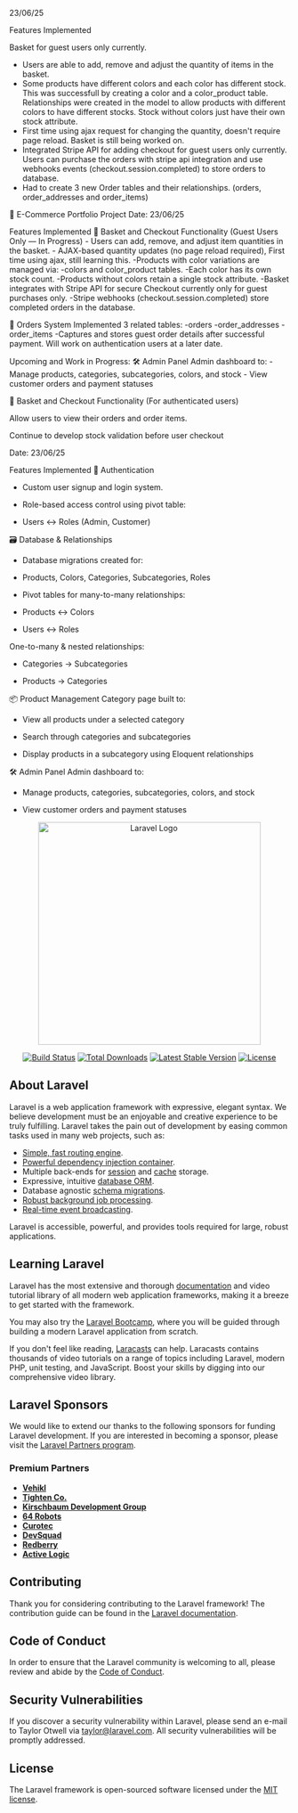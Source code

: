 23/06/25

Features Implemented

Basket for guest users only currently.
- Users are able to add, remove and adjust the quantity of items in the basket.
- Some products have different colors and each color has different stock. This was successfull by creating a color and a color_product table. Relationships were created in the model to allow products with different colors to have different stocks. Stock without colors just have their own stock attribute. 
- First time using ajax request for changing the quantity, doesn't require page reload. Basket is still being worked on.
- Integrated Stripe API for adding checkout for guest users only currently. Users can purchase the orders with stripe api integration and use webhooks events (checkout.session.completed) to store orders to database.
- Had to create 3 new Order tables and their relationships. (orders, order_addresses and order_items)


🛒 E-Commerce Portfolio Project
Date: 23/06/25

Features Implemented
🧺 Basket and Checkout Functionality (Guest Users Only — In Progress)
    - Users can add, remove, and adjust item quantities in the basket.
    - AJAX-based quantity updates (no page reload required), First time using ajax, still learning this.
    -Products with color variations are managed via:
        -colors and color_product tables.
        -Each color has its own stock count.
        -Products without colors retain a single stock attribute.
    -Basket integrates with Stripe API for secure Checkout currently only for guest purchases only.
    -Stripe webhooks (checkout.session.completed) store completed orders in the database.

🧾 Orders System
Implemented 3 related tables:
    -orders
    -order_addresses
    -order_items
    -Captures and stores guest order details after successful payment. Will work on authentication users at a later date.


Upcoming and Work in Progress:
🛠️ Admin Panel
Admin dashboard to:
    - Manage products, categories, subcategories, colors, and stock
    - View customer orders and payment statuses

🧺 Basket and Checkout Functionality (For authenticated users)

Allow users to view their orders and order items. 

Continue to develop stock validation before user checkout


Date: 23/06/25

 Features Implemented
🔐 Authentication
- Custom user signup and login system.

- Role-based access control using pivot table:

- Users ↔️ Roles (Admin, Customer)

🗃️ Database & Relationships
- Database migrations created for:

- Products, Colors, Categories, Subcategories, Roles

- Pivot tables for many-to-many relationships:

- Products ↔️ Colors

- Users ↔️ Roles

One-to-many & nested relationships:

- Categories → Subcategories

- Products → Categories

📦 Product Management
Category page built to:

- View all products under a selected category

- Search through categories and subcategories

- Display products in a subcategory using Eloquent relationships


🛠️ Admin Panel
Admin dashboard to:

- Manage products, categories, subcategories, colors, and stock

- View customer orders and payment statuses







<p align="center"><a href="https://laravel.com" target="_blank"><img src="https://raw.githubusercontent.com/laravel/art/master/logo-lockup/5%20SVG/2%20CMYK/1%20Full%20Color/laravel-logolockup-cmyk-red.svg" width="400" alt="Laravel Logo"></a></p>

<p align="center">
<a href="https://github.com/laravel/framework/actions"><img src="https://github.com/laravel/framework/workflows/tests/badge.svg" alt="Build Status"></a>
<a href="https://packagist.org/packages/laravel/framework"><img src="https://img.shields.io/packagist/dt/laravel/framework" alt="Total Downloads"></a>
<a href="https://packagist.org/packages/laravel/framework"><img src="https://img.shields.io/packagist/v/laravel/framework" alt="Latest Stable Version"></a>
<a href="https://packagist.org/packages/laravel/framework"><img src="https://img.shields.io/packagist/l/laravel/framework" alt="License"></a>
</p>

## About Laravel

Laravel is a web application framework with expressive, elegant syntax. We believe development must be an enjoyable and creative experience to be truly fulfilling. Laravel takes the pain out of development by easing common tasks used in many web projects, such as:

- [Simple, fast routing engine](https://laravel.com/docs/routing).
- [Powerful dependency injection container](https://laravel.com/docs/container).
- Multiple back-ends for [session](https://laravel.com/docs/session) and [cache](https://laravel.com/docs/cache) storage.
- Expressive, intuitive [database ORM](https://laravel.com/docs/eloquent).
- Database agnostic [schema migrations](https://laravel.com/docs/migrations).
- [Robust background job processing](https://laravel.com/docs/queues).
- [Real-time event broadcasting](https://laravel.com/docs/broadcasting).

Laravel is accessible, powerful, and provides tools required for large, robust applications.

## Learning Laravel

Laravel has the most extensive and thorough [documentation](https://laravel.com/docs) and video tutorial library of all modern web application frameworks, making it a breeze to get started with the framework.

You may also try the [Laravel Bootcamp](https://bootcamp.laravel.com), where you will be guided through building a modern Laravel application from scratch.

If you don't feel like reading, [Laracasts](https://laracasts.com) can help. Laracasts contains thousands of video tutorials on a range of topics including Laravel, modern PHP, unit testing, and JavaScript. Boost your skills by digging into our comprehensive video library.

## Laravel Sponsors

We would like to extend our thanks to the following sponsors for funding Laravel development. If you are interested in becoming a sponsor, please visit the [Laravel Partners program](https://partners.laravel.com).

### Premium Partners

- **[Vehikl](https://vehikl.com)**
- **[Tighten Co.](https://tighten.co)**
- **[Kirschbaum Development Group](https://kirschbaumdevelopment.com)**
- **[64 Robots](https://64robots.com)**
- **[Curotec](https://www.curotec.com/services/technologies/laravel)**
- **[DevSquad](https://devsquad.com/hire-laravel-developers)**
- **[Redberry](https://redberry.international/laravel-development)**
- **[Active Logic](https://activelogic.com)**

## Contributing

Thank you for considering contributing to the Laravel framework! The contribution guide can be found in the [Laravel documentation](https://laravel.com/docs/contributions).

## Code of Conduct

In order to ensure that the Laravel community is welcoming to all, please review and abide by the [Code of Conduct](https://laravel.com/docs/contributions#code-of-conduct).

## Security Vulnerabilities

If you discover a security vulnerability within Laravel, please send an e-mail to Taylor Otwell via [taylor@laravel.com](mailto:taylor@laravel.com). All security vulnerabilities will be promptly addressed.

## License

The Laravel framework is open-sourced software licensed under the [MIT license](https://opensource.org/licenses/MIT).
